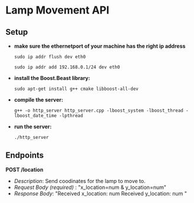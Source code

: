 # Lamp Movement API

## Setup
- **make sure the ethernetport of your machine has the right ip address**
   ```linux
   sudo ip addr flush dev eth0
   ```
   ```linux
   sudo ip addr add 192.168.0.1/24 dev eth0
   ```
- **install the Boost.Beast library:**
   ```linux
   sudo apt-get install g++ cmake libboost-all-dev
   ```
- **compile the server:**
   ```linux
   g++ -o http_server http_server.cpp -lboost_system -lboost_thread -lboost_date_time -lpthread
   ```
- **run the server:**
   ```linux
   ./http_server
   ```

## Endpoints
**POST /location**
- *Description*: Send coodinates for the lamp to move to.
- *Request Body (required)* : "x_location=num & y_location=num"
- *Response Body*: "Received x_location: num
                    Received y_location: num "
